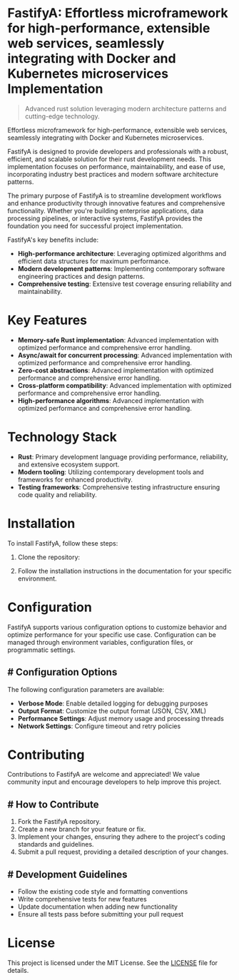 <!-- fallback_FastifyA_20251003201153_59842 -->

# FastifyA: Effortless microframework for high-performance, extensible web services, seamlessly integrating with Docker and Kubernetes microservices Implementation
> Advanced rust solution leveraging modern architecture patterns and cutting-edge technology.

Effortless microframework for high-performance, extensible web services, seamlessly integrating with Docker and Kubernetes microservices.

FastifyA is designed to provide developers and professionals with a robust, efficient, and scalable solution for their rust development needs. This implementation focuses on performance, maintainability, and ease of use, incorporating industry best practices and modern software architecture patterns.

The primary purpose of FastifyA is to streamline development workflows and enhance productivity through innovative features and comprehensive functionality. Whether you're building enterprise applications, data processing pipelines, or interactive systems, FastifyA provides the foundation you need for successful project implementation.

FastifyA's key benefits include:

* **High-performance architecture**: Leveraging optimized algorithms and efficient data structures for maximum performance.
* **Modern development patterns**: Implementing contemporary software engineering practices and design patterns.
* **Comprehensive testing**: Extensive test coverage ensuring reliability and maintainability.

# Key Features

* **Memory-safe Rust implementation**: Advanced implementation with optimized performance and comprehensive error handling.
* **Async/await for concurrent processing**: Advanced implementation with optimized performance and comprehensive error handling.
* **Zero-cost abstractions**: Advanced implementation with optimized performance and comprehensive error handling.
* **Cross-platform compatibility**: Advanced implementation with optimized performance and comprehensive error handling.
* **High-performance algorithms**: Advanced implementation with optimized performance and comprehensive error handling.

# Technology Stack

* **Rust**: Primary development language providing performance, reliability, and extensive ecosystem support.
* **Modern tooling**: Utilizing contemporary development tools and frameworks for enhanced productivity.
* **Testing frameworks**: Comprehensive testing infrastructure ensuring code quality and reliability.

# Installation

To install FastifyA, follow these steps:

1. Clone the repository:


2. Follow the installation instructions in the documentation for your specific environment.

# Configuration

FastifyA supports various configuration options to customize behavior and optimize performance for your specific use case. Configuration can be managed through environment variables, configuration files, or programmatic settings.

## # Configuration Options

The following configuration parameters are available:

* **Verbose Mode**: Enable detailed logging for debugging purposes
* **Output Format**: Customize the output format (JSON, CSV, XML)
* **Performance Settings**: Adjust memory usage and processing threads
* **Network Settings**: Configure timeout and retry policies

# Contributing

Contributions to FastifyA are welcome and appreciated! We value community input and encourage developers to help improve this project.

## # How to Contribute

1. Fork the FastifyA repository.
2. Create a new branch for your feature or fix.
3. Implement your changes, ensuring they adhere to the project's coding standards and guidelines.
4. Submit a pull request, providing a detailed description of your changes.

## # Development Guidelines

* Follow the existing code style and formatting conventions
* Write comprehensive tests for new features
* Update documentation when adding new functionality
* Ensure all tests pass before submitting your pull request

# License

This project is licensed under the MIT License. See the [LICENSE](https://github.com/Nurulika/FastifyA/blob/main/LICENSE) file for details.
